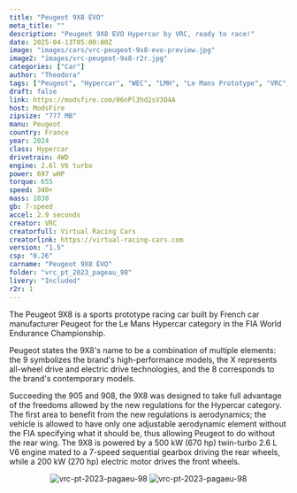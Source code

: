 ```yaml
---
title: "Peugeot 9X8 EVO"
meta_title: ""
description: "Peugeot 9X8 EVO Hypercar by VRC, ready to race!"
date: 2025-04-13T05:00:00Z
image: "images/cars/vrc-peugeot-9x8-evo-preview.jpg"
image2: "images/vrc-peugeot-9x8-r2r.jpg"
categories: ["Car"]
author: "Theodora"
tags: ["Peugeot", "Hypercar", "WEC", "LMH", "Le Mans Prototype", "VRC", "France" ,"R2R"]
draft: false
link: https://modsfire.com/06nPl3hd2sV3O4A
host: ModsFire
zipsize: "777 MB"
manu: Peugeot
country: France
year: 2024
class: Hypercar
drivetrain: 4WD
engine: 2.6l V6 turbo
power: 697 wHP
torque: 655
speed: 340+
mass: 1030
gb: 7-speed
accel: 2.9 seconds
creator: VRC
creatorfull: Virtual Racing Cars
creatorlink: https://virtual-racing-cars.com
version: "1.5"
csp: "0.26"
carname: "Peugeot 9X8 EVO"
folder: "vrc_pt_2023_pageau_98"
livery: "Included"
r2r: 1
---
```


The Peugeot 9X8 is a sports prototype racing car built by French car manufacturer Peugeot for the Le Mans Hypercar category in the FIA World Endurance Championship.

Peugeot states the 9X8's name to be a combination of multiple elements: the 9 symbolizes the brand's high-performance models, the X represents all-wheel drive and electric drive technologies, and the 8 corresponds to the brand's contemporary models.

Succeeding the 905 and 908, the 9X8 was designed to take full advantage of the freedoms allowed by the new regulations for the Hypercar category. The first area to benefit from the new regulations is aerodynamics; the vehicle is allowed to have only one adjustable aerodynamic element without the FIA specifying what it should be, thus allowing Peugeot to do without the rear wing. The 9X8 is powered by a 500 kW (670 hp) twin-turbo 2.6 L V6 engine mated to a 7-speed sequential gearbox driving the rear wheels, while a 200 kW (270 hp) electric motor drives the front wheels.


<center>
<img src="https://i.imgur.com/sOn7W3K.png" alt="vrc-pt-2023-pagaeu-98">
<img src="https://i.imgur.com/HPOlLbR.jpeg" alt="vrc-pt-2023-pagaeu-98">
</center>